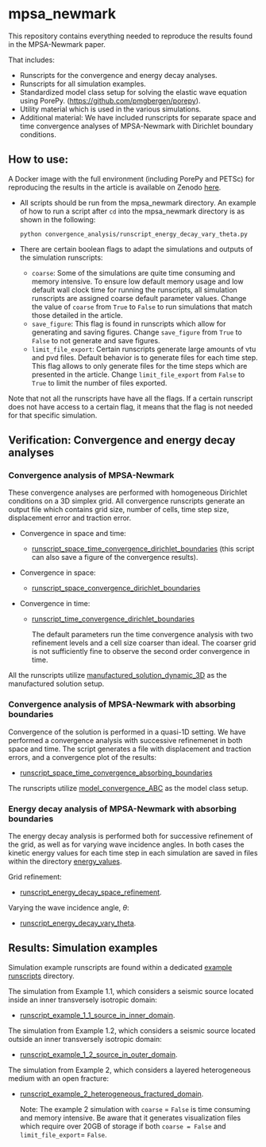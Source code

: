 # mpsa_newmark
This repository contains everything needed to reproduce the results found in the
MPSA-Newmark paper.

That includes:
* Runscripts for the convergence and energy decay analyses.
* Runscripts for all simulation examples.
* Standardized model class setup for solving the elastic wave equation using PorePy.
  (https://github.com/pmgbergen/porepy).
* Utility material which is used in the various simulations.
* Additional material: We have included runscripts for separate space and time
convergence analyses of MPSA-Newmark with Dirichlet boundary conditions.

## How to use:
A Docker image with the full environment (including PorePy and PETSc) for reproducing
the results in the article is available on Zenodo
[here](https://doi.org/10.5281/zenodo.13861514).

* All scripts should be run from the mpsa_newmark directory. An example of how to run a
script after `cd` into the mpsa_newmark directory is as shown in the following:

  `python convergence_analysis/runscript_energy_decay_vary_theta.py`

* There are certain boolean flags to adapt the simulations and outputs of the simulation
  runscripts:
  * `coarse`: Some of the simulations are quite time consuming and memory intensive. To
    ensure low default memory usage and low default wall clock time for running the
    runscripts, all simulation runscripts are assigned coarse default parameter values.
    Change the value of `coarse` from `True` to `False` to run simulations that match
    those detailed in the article.
  * `save_figure`: This flag is found in runscripts which allow for generating and
    saving figures. Change `save_figure` from `True` to `False` to not generate and save
    figures.
  * `limit_file_export`: Certain runscripts generate large amounts of vtu and pvd files.
    Default behavior is to generate files for each time step. This flag allows to only
    generate files for the time steps which are presented in the article. Change
    `limit_file_export` from `False` to `True` to limit the number of files exported.

Note that not all the runscripts have have all the flags. If a certain runscript does
not have access to a certain flag, it means that the flag is not needed for that
specific simulation.

## Verification: Convergence and energy decay analyses
### Convergence analysis of MPSA-Newmark
These convergence analyses are performed with homogeneous Dirichlet conditions on a 3D
simplex grid. All convergence runscripts generate an output file which contains grid
size, number of cells, time step size, displacement error and traction error.

* Convergence in space and time:
  * [runscript_space_time_convergence_dirichlet_boundaries](./convergence_analysis/runscript_space_time_convergence_dirichlet_boundaries.py)
    (this script can also save a figure of the convergence results).


* Convergence in space:
  * [runscript_space_convergence_dirichlet_boundaries](./convergence_analysis/runscript_space_convergence_dirichlet_boundaries.py)
    

* Convergence in time:
  * [runscript_time_convergence_dirichlet_boundaries](./convergence_analysis/runscript_time_convergence_dirichlet_boundaries.py) 

    The default parameters run the time convergence analysis with two refinement levels
    and a cell size coarser than ideal. The coarser grid is not sufficiently fine to
    observe the second order convergence in time. 

All the runscripts utilize
[manufactured_solution_dynamic_3D](./convergence_analysis/convergence_analysis_models/manufactured_solution_dynamic_3D.py)
as the manufactured solution setup.

### Convergence analysis of MPSA-Newmark with absorbing boundaries
Convergence of the solution is performed in a quasi-1D setting. We have performed a
convergence analysis with successive refinemenet in both space and time. The script
generates a file with displacement and traction errors, and a convergence plot of the
results:
  * [runscript_space_time_convergence_absorbing_boundaries](./convergence_analysis/runscript_space_time_convergence_absorbing_boundaries.py)


The runscripts utilize
[model_convergence_ABC](./convergence_analysis/convergence_analysis_models/model_convergence_ABC.py)
as the model class setup. 

### Energy decay analysis of MPSA-Newmark with absorbing boundaries
The energy decay analysis is performed both for successive refinement of the grid, as
well as for varying wave incidence angles. In both cases the kinetic energy values for
each time step in each simulation are saved in files within the directory
[energy_values](./convergence_analysis/energy_values/).

Grid refinement:
* [runscript_energy_decay_space_refinement](./convergence_analysis/runscript_energy_decay_space_refinement.py).


Varying the wave incidence angle, $\theta$:
* [runscript_energy_decay_vary_theta](./convergence_analysis/runscript_energy_decay_vary_theta.py).

## Results: Simulation examples
Simulation example runscripts are found within a dedicated [example
runscripts](./example_runscripts/) directory.


The simulation from Example 1.1, which considers a seismic source located inside an
inner transversely isotropic domain:
* [runscript_example_1_1_source_in_inner_domain](./example_runscripts/runscript_example_1_1_source_in_inner_domain.py).


The simulation from Example 1.2, which considers a seismic source located outside an
  inner transversely isotropic domain:
* [runscript_example_1_2_source_in_outer_domain](./example_runscripts/runscript_example_1_2_source_in_outer_domain.py).


The simulation from Example 2, which considers a layered heterogeneous medium with an
open fracture:
* [runscript_example_2_heterogeneous_fractured_domain](./example_runscripts/runscript_example_2_heterogeneous_fractured_domain.py).

    Note: The example 2 simulation with `coarse` = `False` is time consuming and memory
    intensive. Be aware that it generates visualization files which require over 20GB of
    storage if both `coarse = False` and `limit_file_export`= `False`.